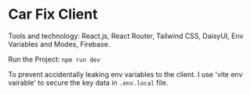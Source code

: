 # Car Fix Client

Tools and technology: React.js, React Router, Tailwind CSS, DaisyUI, Env Variables and Modes, Firebase.


Run the Project: `npm run dev`


To prevent accidentally leaking env variables to the client. I use 'vite env vairable' to secure the key data in `.env.local` file.







